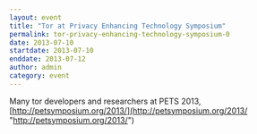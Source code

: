 ```yaml
---
layout: event
title: "Tor at Privacy Enhancing Technology Symposium"
permalink: tor-privacy-enhancing-technology-symposium-0
date: 2013-07-10
startdate: 2013-07-10
enddate: 2013-07-12
author: admin
category: event
---
```


Many tor developers and researchers at PETS 2013, [http://petsymposium.org/2013/](http://petsymposium.org/2013/ "http://petsymposium.org/2013/")

